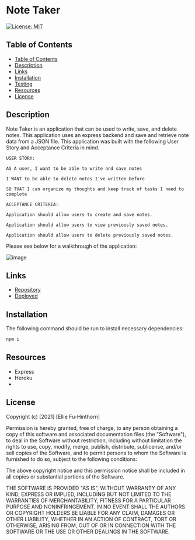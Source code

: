 # Note Taker
[![License: MIT](https://img.shields.io/badge/License-MIT-yellow.svg)](https://opensource.org/licenses/MIT)

## Table of Contents
  - [Table of Contents](#table-of-contents)
  - [Description](#description)
  - [Links](#links)
  - [Installation](#installation)
  - [Testing](#testing)
  - [Resources](#resources)
  - [License](#license)

## Description

Note Taker is an application that can be used to write, save, and delete notes. This application uses an express backend and save and retrieve note data from a JSON file. This application was built with the following User Story and Acceptance Criteria in mind. 

```
USER STORY:

AS A user, I want to be able to write and save notes

I WANT to be able to delete notes I've written before

SO THAT I can organize my thoughts and keep track of tasks I need to complete
```

```
ACCEPTANCE CRITERIA:

Application should allow users to create and save notes.

Application should allow users to view previously saved notes.

Application should allow users to delete previously saved notes.
```

Please see below for a walkthrough of the application:

![image]()

## Links
- [Repository](https://github.com/elliefh/note_taker)
- [Deployed]()

## Installation
The following command should be run to install necessary dependencies: 
```bash
npm i
```

## Resources
- Express
- Heroku
- 

## License

Copyright (c) [2021] [Ellie Fu-Hinthorn]

Permission is hereby granted, free of charge, to any person obtaining a copy
of this software and associated documentation files (the "Software"), to deal
in the Software without restriction, including without limitation the rights
to use, copy, modify, merge, publish, distribute, sublicense, and/or sell
copies of the Software, and to permit persons to whom the Software is
furnished to do so, subject to the following conditions:

The above copyright notice and this permission notice shall be included in all
copies or substantial portions of the Software.

THE SOFTWARE IS PROVIDED "AS IS", WITHOUT WARRANTY OF ANY KIND, EXPRESS OR
IMPLIED, INCLUDING BUT NOT LIMITED TO THE WARRANTIES OF MERCHANTABILITY,
FITNESS FOR A PARTICULAR PURPOSE AND NONINFRINGEMENT. IN NO EVENT SHALL THE
AUTHORS OR COPYRIGHT HOLDERS BE LIABLE FOR ANY CLAIM, DAMAGES OR OTHER
LIABILITY, WHETHER IN AN ACTION OF CONTRACT, TORT OR OTHERWISE, ARISING FROM,
OUT OF OR IN CONNECTION WITH THE SOFTWARE OR THE USE OR OTHER DEALINGS IN THE
SOFTWARE.


<!-- # Unit 11 Express Homework: Note Taker

## Description

* The application frontend has already been created, it's your job to build the backend and connect the two.

* The following HTML routes should be created:

  * GET `/notes` - Should return the `notes.html` file.

  * GET `*` - Should return the `index.html` file

* The application should have a `db.json` file on the backend that will be used to store and retrieve notes using the `fs` module.

* The following API routes should be created:

  * GET `/api/notes` - Should read the `db.json` file and return all saved notes as JSON.

  * POST `/api/notes` - Should receive a new note to save on the request body, add it to the `db.json` file, and then return the new note to the client.

  * DELETE `/api/notes/:id` - Should receive a query parameter containing the id of a note to delete. This means you'll need to find a way to give each note a unique `id` when it's saved. In order to delete a note, you'll need to read all notes from the `db.json` file, remove the note with the given `id` property, and then rewrite the notes to the `db.json` file.

## Deploying the App

You will not be able to deploy your server side code on GitHub pages. This app should be deployed on Heroku. Carefully follow the [Heroku Guide](../04-Important/HerokuGuide.md) for getting your app deployed on Heroku.


